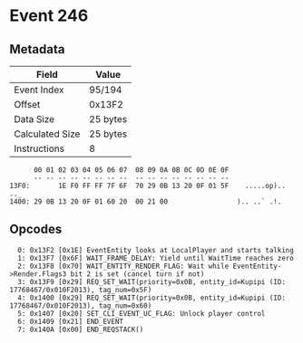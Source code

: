 # Event 246

## Metadata

| Field           | Value    |
|-----------------|----------|
| Event Index     | 95/194   |
| Offset          | 0x13F2   |
| Data Size       | 25 bytes |
| Calculated Size | 25 bytes |
| Instructions    | 8        |

```
      00 01 02 03 04 05 06 07  08 09 0A 0B 0C 0D 0E 0F
      -- -- -- -- -- -- -- --  -- -- -- -- -- -- -- --
13F0:       1E F0 FF FF 7F 6F  70 29 0B 13 20 0F 01 5F    .....op).. .._
1400: 29 0B 13 20 0F 01 60 20  00 21 00                 ).. ..` .!.     
```

## Opcodes

```
  0: 0x13F2 [0x1E] EventEntity looks at LocalPlayer and starts talking
  1: 0x13F7 [0x6F] WAIT_FRAME_DELAY: Yield until WaitTime reaches zero
  2: 0x13F8 [0x70] WAIT_ENTITY_RENDER_FLAG: Wait while EventEntity->Render.Flags3 bit 2 is set (cancel turn if not)
  3: 0x13F9 [0x29] REQ_SET_WAIT(priority=0x0B, entity_id=Kupipi (ID: 17768467/0x010F2013), tag_num=0x5F)
  4: 0x1400 [0x29] REQ_SET_WAIT(priority=0x0B, entity_id=Kupipi (ID: 17768467/0x010F2013), tag_num=0x60)
  5: 0x1407 [0x20] SET_CLI_EVENT_UC_FLAG: Unlock player control
  6: 0x1409 [0x21] END_EVENT
  7: 0x140A [0x00] END_REQSTACK()
```
